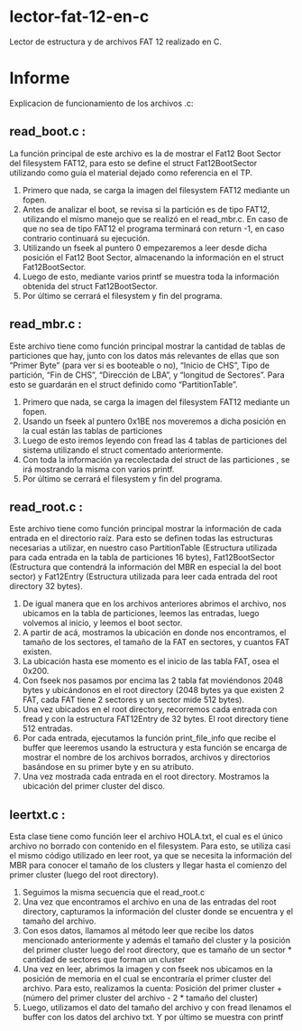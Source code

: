 # lector-fat-12-en-c
Lector de estructura y de archivos FAT 12 realizado en C.

# Informe
Explicacion de funcionamiento de los archivos .c:

## read_boot.c :
La función principal de este archivo es la de mostrar el Fat12 Boot Sector del filesystem
FAT12, para esto se define el struct Fat12BootSector utilizando como guía el material dejado
como referencia en el TP.
1) Primero que nada, se carga la imagen del filesystem FAT12 mediante un fopen.
2) Antes de analizar el boot, se revisa si la partición es de tipo FAT12, utilizando el mismo
manejo que se realizó en el read_mbr.c. En caso de que no sea de tipo FAT12 el
programa terminará con return -1, en caso contrario continuará su ejecución.
3) Utilizando un fseek al puntero 0 empezaremos a leer desde dicha posición el Fat12 Boot
Sector, almacenando la información en el struct Fat12BootSector.
4) Luego de esto, mediante varios printf se muestra toda la información obtenida del struct
Fat12BootSector.
5) Por último se cerrará el filesystem y fin del programa.

## read_mbr.c :
Este archivo tiene como función principal mostrar la cantidad de tablas de particiones que
hay, junto con los datos más relevantes de ellas que son “Primer Byte” (para ver si es
booteable o no), “Inicio de CHS”, Tipo de partición, “Fin de CHS”, “Dirección de LBA”, y
“longitud de Sectores”. Para esto se guardarán en el struct definido como “PartitionTable”.
1) Primero que nada, se carga la imagen del filesystem FAT12 mediante un fopen.
2) Usando un fseek al puntero 0x1BE nos moveremos a dicha posición en la cual están
las tablas de particiones
3) Luego de esto iremos leyendo con fread las 4 tablas de particiones del sistema utilizando
el struct comentado anteriormente.
4) Con toda la información ya recolectada del struct de las particiones , se irá mostrando la
misma con varios printf.
5) Por último se cerrará el filesystem y fin del programa.

## read_root.c :
Este archivo tiene como función principal mostrar la información de cada entrada en el
directorio raíz. Para esto se definen todas las estructuras necesarias a utilizar, en nuestro
caso PartitionTable (Estructura utilizada para cada entrada en la tabla de particiones 16
bytes), Fat12BootSector (Estructura que contendrá la información del MBR en especial la
del boot sector) y Fat12Entry (Estructura utilizada para leer cada entrada del root directory
32 bytes).
1) De igual manera que en los archivos anteriores abrimos el archivo, nos ubicamos en
la tabla de particiones, leemos las entradas, luego volvemos al inicio, y leemos el
boot sector.
2) A partir de acá, mostramos la ubicación en donde nos encontramos, el tamaño de
los sectores, el tamaño de la FAT en sectores, y cuantos FAT existen.
3) La ubicación hasta ese momento es el inicio de las tabla FAT, osea el 0x200.
4) Con fseek nos pasamos por encima las 2 tabla fat moviéndonos 2048 bytes y
ubicándonos en el root directory (2048 bytes ya que existen 2 FAT, cada FAT tiene 2
sectores y un sector mide 512 bytes).
5) Una vez ubicados en el root directory, recorremos cada entrada con fread y con la
estructura FAT12Entry de 32 bytes. El root directory tiene 512 entradas.
6) Por cada entrada, ejecutamos la función print_file_info que recibe el buffer que
leeremos usando la estructura y esta función se encarga de mostrar el nombre de
los archivos borrados, archivos y directorios basándose en su primer byte y en su
atributo.
7) Una vez mostrada cada entrada en el root directory. Mostramos la ubicación del
primer cluster del disco.

## leertxt.c :
Esta clase tiene como función leer el archivo HOLA.txt, el cual es el único archivo no
borrado con contenido en el filesystem.
Para esto, se utiliza casi el mismo código utilizado en leer root, ya que se necesita la información
del MBR para conocer el tamaño de los clusters y llegar hasta el comienzo del primer cluster
(luego del root directory).
1) Seguimos la misma secuencia que el read_root.c
2) Una vez que encontramos el archivo en una de las entradas del root directory,
capturamos la información del cluster donde se encuentra y el tamaño del archivo.
3) Con esos datos, llamamos al método leer que recibe los datos mencionado
anteriormente y además el tamaño del cluster y la posición del primer cluster luego del
root directory, que es tamaño de un sector * cantidad de sectores que forman un cluster
4) Una vez en leer, abrimos la imagen y con fseek nos ubicamos en la posición de memoria
en el cual se encontraría el primer cluster del archivo. Para esto, realizamos la cuenta:
Posición del primer cluster + (número del primer cluster del archivo - 2 * tamaño del
cluster)
5) Luego, utilizamos el dato del tamaño del archivo y con fread llenamos el buffer con los
datos del archivo txt. Y por último se muestra con printf
